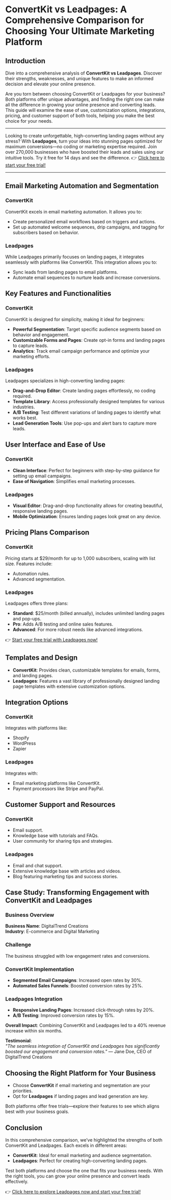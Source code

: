# ConvertKit vs Leadpages: A Comprehensive Comparison for Choosing Your Ultimate Marketing Platform

## Introduction

Dive into a comprehensive analysis of **ConvertKit vs Leadpages**. Discover their strengths, weaknesses, and unique features to make an informed decision and elevate your online presence.

Are you torn between choosing ConvertKit or Leadpages for your business? Both platforms offer unique advantages, and finding the right one can make all the difference in growing your online presence and converting leads. This guide will examine the ease of use, customization options, integrations, pricing, and customer support of both tools, helping you make the best choice for your needs.

---

Looking to create unforgettable, high-converting landing pages without any stress? With **Leadpages**, turn your ideas into stunning pages optimized for maximum conversions—no coding or marketing expertise required. Join over 270,000 businesses who have boosted their leads and sales using our intuitive tools. Try it free for 14 days and see the difference. 👉 [Click here to start your free trial!](https://bit.ly/LEadPages)

---

## Email Marketing Automation and Segmentation

### ConvertKit
ConvertKit excels in email marketing automation. It allows you to:
- Create personalized email workflows based on triggers and actions.
- Set up automated welcome sequences, drip campaigns, and tagging for subscribers based on behavior.

### Leadpages
While Leadpages primarily focuses on landing pages, it integrates seamlessly with platforms like ConvertKit. This integration allows you to:
- Sync leads from landing pages to email platforms.
- Automate email sequences to nurture leads and increase conversions.

## Key Features and Functionalities

### ConvertKit
ConvertKit is designed for simplicity, making it ideal for beginners:
- **Powerful Segmentation**: Target specific audience segments based on behavior and engagement.
- **Customizable Forms and Pages**: Create opt-in forms and landing pages to capture leads.
- **Analytics**: Track email campaign performance and optimize your marketing efforts.

### Leadpages
Leadpages specializes in high-converting landing pages:
- **Drag-and-Drop Editor**: Create landing pages effortlessly, no coding required.
- **Template Library**: Access professionally designed templates for various industries.
- **A/B Testing**: Test different variations of landing pages to identify what works best.
- **Lead Generation Tools**: Use pop-ups and alert bars to capture more leads.

## User Interface and Ease of Use

### ConvertKit
- **Clean Interface**: Perfect for beginners with step-by-step guidance for setting up email campaigns.
- **Ease of Navigation**: Simplifies email marketing processes.

### Leadpages
- **Visual Editor**: Drag-and-drop functionality allows for creating beautiful, responsive landing pages.
- **Mobile Optimization**: Ensures landing pages look great on any device.

## Pricing Plans Comparison

### ConvertKit
Pricing starts at $29/month for up to 1,000 subscribers, scaling with list size. Features include:
- Automation rules.
- Advanced segmentation.

### Leadpages
Leadpages offers three plans:
- **Standard**: $25/month (billed annually), includes unlimited landing pages and pop-ups.
- **Pro**: Adds A/B testing and online sales features.
- **Advanced**: For more robust needs like advanced integrations.

👉 [Start your free trial with Leadpages now!](https://bit.ly/LEadPages)

## Templates and Design

- **ConvertKit**: Provides clean, customizable templates for emails, forms, and landing pages.
- **Leadpages**: Features a vast library of professionally designed landing page templates with extensive customization options.

## Integration Options

### ConvertKit
Integrates with platforms like:
- Shopify
- WordPress
- Zapier

### Leadpages
Integrates with:
- Email marketing platforms like ConvertKit.
- Payment processors like Stripe and PayPal.

## Customer Support and Resources

### ConvertKit
- Email support.
- Knowledge base with tutorials and FAQs.
- User community for sharing tips and strategies.

### Leadpages
- Email and chat support.
- Extensive knowledge base with articles and videos.
- Blog featuring marketing tips and success stories.

## Case Study: Transforming Engagement with ConvertKit and Leadpages

### Business Overview
**Business Name**: DigitalTrend Creations  
**Industry**: E-commerce and Digital Marketing  

### Challenge
The business struggled with low engagement rates and conversions.

### ConvertKit Implementation
- **Segmented Email Campaigns**: Increased open rates by 30%.
- **Automated Sales Funnels**: Boosted conversion rates by 25%.

### Leadpages Integration
- **Responsive Landing Pages**: Increased click-through rates by 20%.
- **A/B Testing**: Improved conversion rates by 15%.

**Overall Impact**: Combining ConvertKit and Leadpages led to a 40% revenue increase within six months.

**Testimonial**:  
*"The seamless integration of ConvertKit and Leadpages has significantly boosted our engagement and conversion rates."* — Jane Doe, CEO of DigitalTrend Creations

## Choosing the Right Platform for Your Business

- Choose **ConvertKit** if email marketing and segmentation are your priorities.
- Opt for **Leadpages** if landing pages and lead generation are key.

Both platforms offer free trials—explore their features to see which aligns best with your business goals.

## Conclusion

In this comprehensive comparison, we’ve highlighted the strengths of both ConvertKit and Leadpages. Each excels in different areas:
- **ConvertKit**: Ideal for email marketing and audience segmentation.
- **Leadpages**: Perfect for creating high-converting landing pages.

Test both platforms and choose the one that fits your business needs. With the right tools, you can grow your online presence and convert leads effectively.

👉 [Click here to explore Leadpages now and start your free trial!](https://bit.ly/LEadPages)
